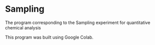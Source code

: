 # Sampling
The program corresponding to the Sampling experiment for quantitative chemical analysis

This program was built using Google Colab.
